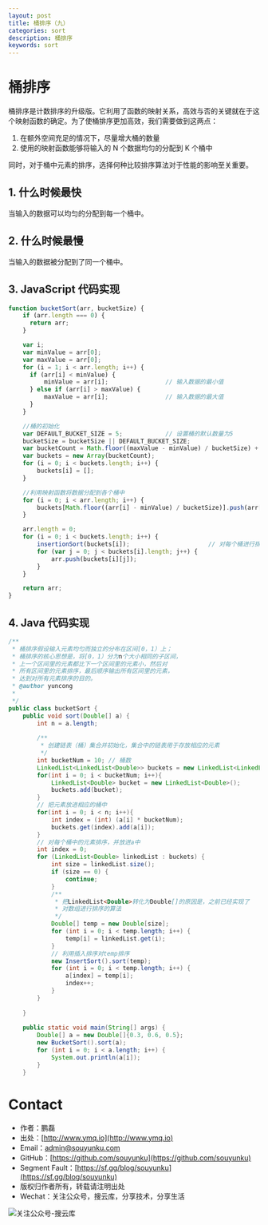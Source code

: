 ```yaml
---
layout: post
title: 桶排序（九）
categories: sort
description: 桶排序
keywords: sort
---
```


# 桶排序

桶排序是计数排序的升级版。它利用了函数的映射关系，高效与否的关键就在于这个映射函数的确定。为了使桶排序更加高效，我们需要做到这两点：

1. 在额外空间充足的情况下，尽量增大桶的数量
2. 使用的映射函数能够将输入的 N 个数据均匀的分配到 K 个桶中

同时，对于桶中元素的排序，选择何种比较排序算法对于性能的影响至关重要。


## 1. 什么时候最快

当输入的数据可以均匀的分配到每一个桶中。


## 2. 什么时候最慢

当输入的数据被分配到了同一个桶中。


## 3. JavaScript 代码实现

```js
function bucketSort(arr, bucketSize) {
    if (arr.length === 0) {
      return arr;
    }

    var i;
    var minValue = arr[0];
    var maxValue = arr[0];
    for (i = 1; i < arr.length; i++) {
      if (arr[i] < minValue) {
          minValue = arr[i];                // 输入数据的最小值
      } else if (arr[i] > maxValue) {
          maxValue = arr[i];                // 输入数据的最大值
      }
    }

    //桶的初始化
    var DEFAULT_BUCKET_SIZE = 5;            // 设置桶的默认数量为5
    bucketSize = bucketSize || DEFAULT_BUCKET_SIZE;
    var bucketCount = Math.floor((maxValue - minValue) / bucketSize) + 1;   
    var buckets = new Array(bucketCount);
    for (i = 0; i < buckets.length; i++) {
        buckets[i] = [];
    }

    //利用映射函数将数据分配到各个桶中
    for (i = 0; i < arr.length; i++) {
        buckets[Math.floor((arr[i] - minValue) / bucketSize)].push(arr[i]);
    }

    arr.length = 0;
    for (i = 0; i < buckets.length; i++) {
        insertionSort(buckets[i]);                      // 对每个桶进行排序，这里使用了插入排序
        for (var j = 0; j < buckets[i].length; j++) {
            arr.push(buckets[i][j]);                      
        }
    }

    return arr;
}
```

## 4. Java 代码实现
```java
/** 
 * 桶排序假设输入元素均匀而独立的分布在区间[0，1）上； 
 * 桶排序的核心思想是，将[0，1）分为n个大小相同的子区间， 
 * 上一个区间里的元素都比下一个区间里的元素小，然后对 
 * 所有区间里的元素排序，最后顺序输出所有区间里的元素， 
 * 达到对所有元素排序的目的。 
 * @author yuncong 
 * 
 */  
public class bucketSort {  
    public void sort(Double[] a) {  
        int n = a.length;  
          
        /** 
         * 创建链表（桶）集合并初始化，集合中的链表用于存放相应的元素 
         */  
        int bucketNum = 10; // 桶数  
        LinkedList<LinkedList<Double>> buckets = new LinkedList<LinkedList<Double>>();  
        for(int i = 0; i < bucketNum; i++){  
            LinkedList<Double> bucket = new LinkedList<Double>();  
            buckets.add(bucket);  
        }  
        // 把元素放进相应的桶中  
        for(int i = 0; i < n; i++){  
            int index = (int) (a[i] * bucketNum);  
            buckets.get(index).add(a[i]);  
        }  
        // 对每个桶中的元素排序，并放进a中  
        int index = 0;  
        for (LinkedList<Double> linkedList : buckets) {  
            int size = linkedList.size();  
            if (size == 0) {  
                continue;  
            }  
            /** 
             * 把LinkedList<Double>转化为Double[]的原因是，之前已经实现了 
             * 对数组进行排序的算法 
             */  
            Double[] temp = new Double[size];  
            for (int i = 0; i < temp.length; i++) {  
                temp[i] = linkedList.get(i);  
            }  
            // 利用插入排序对temp排序  
            new InsertSort().sort(temp);  
            for (int i = 0; i < temp.length; i++) {  
                a[index] = temp[i];  
                index++;  
            }  
        }  
          
    }  
      
    public static void main(String[] args) {  
        Double[] a = new Double[]{0.3, 0.6, 0.5};  
        new BucketSort().sort(a);  
        for (int i = 0; i < a.length; i++) {  
            System.out.println(a[i]);  
        }  
    }  
```


# Contact

 - 作者：鹏磊  
 - 出处：[http://www.ymq.io](http://www.ymq.io)  
 - Email：[admin@souyunku.com](admin@souyunku.com)  
 - GitHub：[https://github.com/souyunku](https://github.com/souyunku)  
 - Segment Fault：[https://sf.gg/blog/souyunku](https://sf.gg/blog/souyunku)  
 - 版权归作者所有，转载请注明出处
 - Wechat：关注公众号，搜云库，分享技术，分享生活
 
![关注公众号-搜云库](http://www.ymq.io/images/souyunku.png "搜云库")